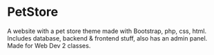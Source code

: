 # PetStore

A website with a pet store theme made with Bootstrap, php, css, html.
Includes database, backend & frontend stuff, also has an admin panel.
Made for Web Dev 2 classes. 
